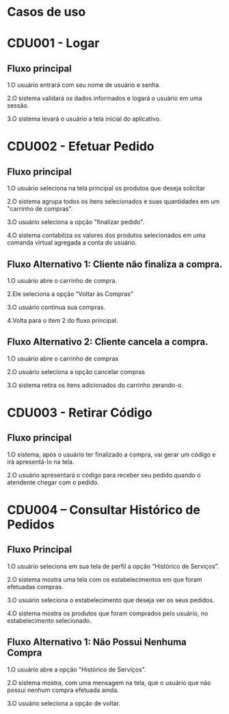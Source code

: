 # Casos de uso

# CDU001 - Logar

## Fluxo principal
1.O usuário entrará com seu nome de usuário e senha.

2.O sistema validará os dados informados e logará o usuário em uma sessão.

3.O sistema levará o usuário a tela inicial do aplicativo.

# CDU002 - Efetuar Pedido

## Fluxo principal
1.O usuário seleciona na tela principal os produtos que deseja solicitar

2.O sistema agrupa todos os itens selecionados e suas quantidades em um "carrinho de compras".

3.O usuário seleciona a opção "finalizar pedido".

4.O sistema contabiliza os valores dos produtos selecionados em uma comanda virtual agregada a conta do usuário.

  ## Fluxo Alternativo 1: Cliente não finaliza a compra.
  1.O usuário abre o carrinho de compra.
   
  2.Ele seleciona a opção “Voltar às Compras”
  
  3.O usuário continua sua compras.
  
  4.Volta para o item 2 do fluxo principal.
  
  ## Fluxo Alternativo 2: Cliente cancela a compra.
  1.O usuário abre o carrinho de compras
  
  2.O usuário seleciona a opção cancelar compras
  
  3.O sistema retira os itens adicionados do carrinho zerando-o.

  

# CDU003 - Retirar Código

## Fluxo principal
1.O sistema, após o usuário ter finalizado a compra, vai gerar um código e irá apresentá-lo na tela.

2.O usuário apresentará o código para receber seu pedido quando o atendente chegar com o pedido.



# CDU004 – Consultar Histórico de Pedidos

## Fluxo Principal
1.O usuário seleciona em sua tela de perfil a opção “Histórico de Serviços”.

2.O sistema mostra uma tela com os estabelecimentos em que foram efetuadas compras.

3.O usuário seleciona o estabelecimento que deseja ver os seus pedidos.

4.O sistema mostra os produtos que foram comprados pelo usuário, no estabelecimento selecionado. 

  ## Fluxo Alternativo 1: Não Possui Nenhuma Compra
  1.O usuário abre a opção "Histórico de Serviços".
  
  2.O sistema mostra, com uma mensagem na tela, que o usuário que não possui nenhum compra efetuada ainda.
  
  3.O usuário seleciona a opção de voltar.
